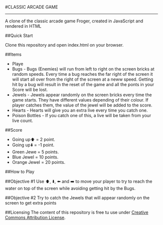 #CLASSIC ARCADE GAME

*****

A clone of the classic arcade game Froger, created in JavaScript and rendered in HTML <cavas>

##Quick Start

Clone this repository and open index.html on your browser.

##Items

+ Playe
+ Bugs - Bugs (Enemies) will run from left to right on the screen bricks at random speeds. Every time a bug reaches the far right of the screen it will start all over from the right of the screen at a neww speed. Getting hit by a bug will result in the reset of the game and all the ponts in your Score will be lost.
+ Jewels - Jewels appear randomly on the screen bricks every time the game starts. They have different values depending of their colour. If player catches them, the value of the jewel will be added to the score.
+ Hearts - Hearts will give you an extra live every time you catch one.
+ Poison Bottles - If you catch one of this, a live will be taken from your live count.

##Score

+ Going up:arrow_up: = 2 point.
+ Going up:arrow_down: = -1 point.
+ Green Jewe = 5 points.
+ Blue Jewel = 10 points.
+ Orange Jewel = 20 points.

##How to Play

##Objective #1
Use :arrow_up:, :arrow_down:, :arrow_left: and :arrow_right: to move your player to try to reach the water on top of the screen while avoiding getting hit by the Bugs.

##Objective #2
Try to catch the Jewels that will appear randomly on the screen to get extra points

##Licensing
The content of this repository is free tu use under [Creative Commons Attribution License](http://creativecommons.org/licenses/by/3.0/us/).



